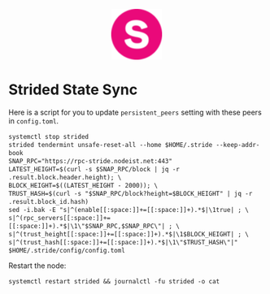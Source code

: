 <p align="center">
  <img height="100" height="auto" src="https://raw.githubusercontent.com/Nodeist/Kurulumlar/main/logos/stride.png">
</p>


# Strided State Sync
Here is a script for you to update `persistent_peers` setting with these peers in `config.toml`.

```
systemctl stop strided
strided tendermint unsafe-reset-all --home $HOME/.stride --keep-addr-book
SNAP_RPC="https://rpc-stride.nodeist.net:443"
LATEST_HEIGHT=$(curl -s $SNAP_RPC/block | jq -r .result.block.header.height); \
BLOCK_HEIGHT=$((LATEST_HEIGHT - 2000)); \
TRUST_HASH=$(curl -s "$SNAP_RPC/block?height=$BLOCK_HEIGHT" | jq -r .result.block_id.hash)
sed -i.bak -E "s|^(enable[[:space:]]+=[[:space:]]+).*$|\1true| ; \
s|^(rpc_servers[[:space:]]+=[[:space:]]+).*$|\1\"$SNAP_RPC,$SNAP_RPC\"| ; \
s|^(trust_height[[:space:]]+=[[:space:]]+).*$|\1$BLOCK_HEIGHT| ; \
s|^(trust_hash[[:space:]]+=[[:space:]]+).*$|\1\"$TRUST_HASH\"|" $HOME/.stride/config/config.toml

```

Restart the node:
```
systemctl restart strided && journalctl -fu strided -o cat
```
